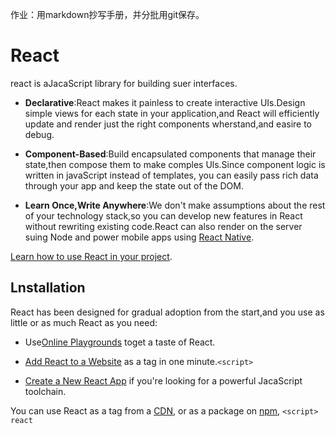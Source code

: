 作业：用markdown抄写手册，并分批用git保存。

# **React**

react is aJacaScript library for building suer interfaces.

*   **Declarative**:React makes it painless to create interactive UIs.Design simple views for each state in your application,and React will efficiently update and render just the right components wherstand,and easire to debug.

*   **Component-Based**:Build encapsulated components that manage their state,then compose them to make comples Uls.Since component logic is written in javaScript instead of templates, you can easily pass rich data through your app and keep the state out of the DOM.

*   **Learn Once,Write Anywhere**:We don't make assumptions about the rest of your technology stack,so you can develop new features in React without rewriting existing code.React can also render on the server suing Node and power mobile apps using [React Native](http://www.baidu.com).

[Learn how to use React in your project](http://www.baidu.com).

## Lnstallation



React has been designed for gradual adoption from the start,and you use as little or as much React as you need:

*   Use[Online Playgrounds](http://www.baidu.com) toget a taste of React.

*   [Add React to a Website](http://www.baidu.com) as a tag in one minute.`<script>`
*   [Create a New React App](http://www.baidu.com) if you're looking for a powerful JacaScript toolchain.

You can use React as a tag from a [CDN](http://www.baidu.com), or as a package on [npm](http://www.baidu.com), `<script> react`


